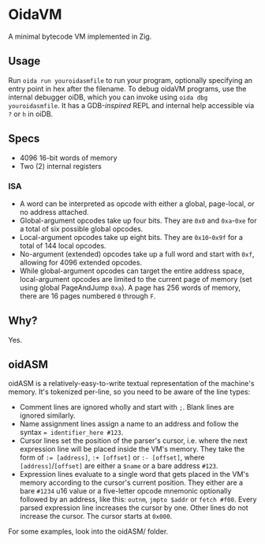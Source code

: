 # OidaVM

A minimal bytecode VM implemented in Zig.

## Usage

Run `oida run youroidasmfile` to run your program, optionally specifying an entry point in hex after the filename. To debug oidaVM programs, use the internal debugger oiDB, which you can invoke using `oida dbg youroidasmfile`. It has a GDB-*inspired* REPL and internal help accessible via `?` or `h` in oiDB.

## Specs

- 4096 16-bit words of memory
- Two (2) internal registers

### ISA

- A word can be interpreted as opcode with either a global, page-local, or no address attached.
- Global-argument opcodes take up four bits. They are `0x0` and `0xa`-`0xe` for a total of six possible global opcodes.
- Local-argument opcodes take up eight bits. They are `0x10`-`0x9f` for a total of 144 local opcodes.
- No-argument (extended) opcodes take up a full word and start with `0xf`, allowing for 4096 extended opcodes.
- While global-argument opcodes can target the entire address space, local-argument opcodes are limited to the current page of memory (set using global PageAndJump `0xa`). A page has 256 words of memory, there are 16 pages numbered `0` through `F`.

## Why?

Yes.

## oidASM

oidASM is a relatively-easy-to-write textual representation of the machine's memory. It's tokenized per-line, so you need to be aware of the line types:

- Comment lines are ignored wholly and start with `;`. Blank lines are ignored similarly.
- Name assignment lines assign a name to an address and follow the syntax `= identifier_here #123`.
- Cursor lines set the position of the parser's cursor, i.e. where the next expression line will be placed inside the VM's memory. They take the form of `:= [address]`, `:+ [offset]` or `:- [offset]`, where `[address]`/`[offset]` are either a `$name` or a bare address `#123`.
- Expression lines evaluate to a single word that gets placed in the VM's memory according to the cursor's current position. They either are a bare `#1234` u16 value or a five-letter opcode mnemonic optionally followed by an address, like this: `outnm`, `jmpto $addr` or `fetch #f00`. Every parsed expression line increases the cursor by one. Other lines do not increase the cursor. The cursor starts at `0x000`.

For some examples, look into the oidASM/ folder.